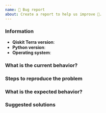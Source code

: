 ```yaml
---
name: 🐛 Bug report
about: Create a report to help us improve 🤔.
---
```


<!-- ⚠️ If you do not respect this template, your issue will be closed -->
<!-- ⚠️ Make sure to browse the opened and closed issues -->

### Information

- **Qiskit Terra version**:
- **Python version**:
- **Operating system**:

### What is the current behavior?



### Steps to reproduce the problem



### What is the expected behavior?



### Suggested solutions


